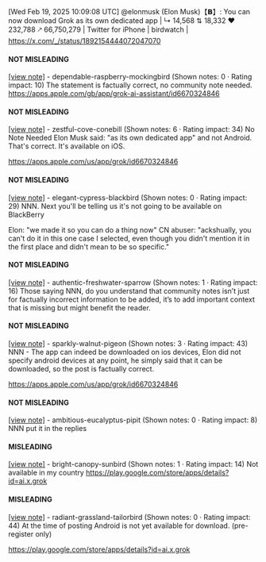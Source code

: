 [Wed Feb 19, 2025 10:09:08 UTC] @elonmusk (Elon Musk)【𝗕】: You can now download Grok as its own dedicated app | ↳ 14,568 ⇅ 18,332 ♥ 232,788 🡕 66,750,279 | Twitter for iPhone | birdwatch | https://x.com/_/status/1892154444072047070

#### NOT MISLEADING

[[view note]](https://x.com/i/birdwatch/n/1892340351031267632) - dependable-raspberry-mockingbird (Shown notes: 0 · Rating impact: 10)
The statement is factually correct, no community note needed. https://apps.apple.com/gb/app/grok-ai-assistant/id6670324846

#### NOT MISLEADING

[[view note]](https://x.com/i/birdwatch/n/1892332058912935958) - zestful-cove-conebill (Shown notes: 6 · Rating impact: 34)
No Note Needed 
Elon Musk said: "as its own dedicated app" and not Android. That's correct. It's available on iOS.

https://apps.apple.com/us/app/grok/id6670324846

#### NOT MISLEADING

[[view note]](https://x.com/i/birdwatch/n/1892277171713958186) - elegant-cypress-blackbird (Shown notes: 0 · Rating impact: 29)
NNN.  Next you'll be telling us it's not going to be available on BlackBerry

Elon: "we made it so you can do a thing now"
CN abuser: "ackshually, you can't do it in this one case I selected, even though you didn't mention it in the first place and didn't mean to be so specific."

#### NOT MISLEADING

[[view note]](https://x.com/i/birdwatch/n/1892243192763822575) - authentic-freshwater-sparrow (Shown notes: 1 · Rating impact: 16)
Those saying NNN, do you understand that community notes isn’t just for factually incorrect information to be added, it’s to add important context that is missing but might benefit the reader.  

#### NOT MISLEADING

[[view note]](https://x.com/i/birdwatch/n/1892218004609306794) - sparkly-walnut-pigeon (Shown notes: 3 · Rating impact: 43)
NNN - The app can indeed be downloaded on ios devices, Elon did not specify android devices at any point, he simply said that it can be downloaded, so the post is factually correct.

https://apps.apple.com/us/app/grok/id6670324846

#### NOT MISLEADING

[[view note]](https://x.com/i/birdwatch/n/1892216284529688968) - ambitious-eucalyptus-pipit (Shown notes: 0 · Rating impact: 8)
NNN put it in the replies 

#### MISLEADING

[[view note]](https://x.com/i/birdwatch/n/1892600737055850842) - bright-canopy-sunbird (Shown notes: 1 · Rating impact: 14)
Not available in my country https://play.google.com/store/apps/details?id=ai.x.grok 

#### MISLEADING

[[view note]](https://x.com/i/birdwatch/n/1892214770524209522) - radiant-grassland-tailorbird (Shown notes: 0 · Rating impact: 44)
At the time of posting Android is not yet available for download.  (pre-register only)

https://play.google.com/store/apps/details?id=ai.x.grok
